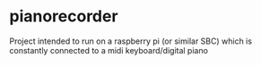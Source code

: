 # pianorecorder

Project intended to run on a raspberry pi (or similar SBC) which is constantly connected to a midi keyboard/digital piano
